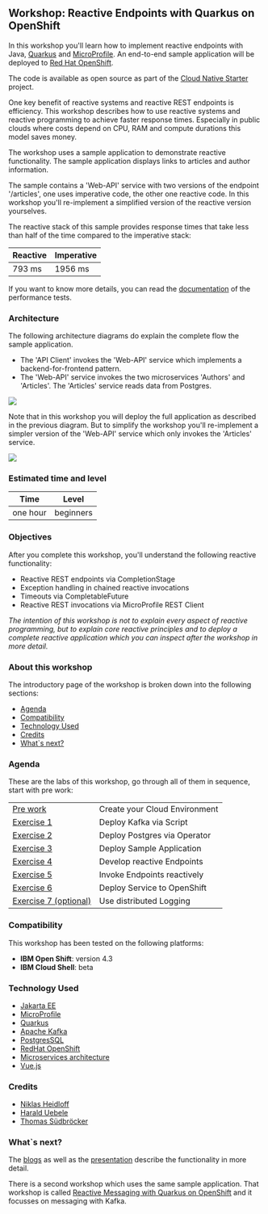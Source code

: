 ## Workshop: Reactive Endpoints with Quarkus on OpenShift

In this workshop you'll learn how to implement reactive endpoints with Java, [Quarkus](https://quarkus.io/) and [MicroProfile](https://microprofile.io/). An end-to-end sample application will be deployed to [Red Hat OpenShift](https://www.openshift.com/).

The code is available as open source as part of the [Cloud Native Starter](https://github.com/IBM/cloud-native-starter/tree/master/reactive) project. 

One key benefit of reactive systems and reactive REST endpoints is efficiency. This workshop describes how to use reactive systems and reactive programming to achieve faster response times. Especially in public clouds where costs depend on CPU, RAM and compute durations this model saves money.

The workshop uses a sample application to demonstrate reactive functionality. The sample application displays links to articles and author information.

The sample contains a 'Web-API' service with two versions of the endpoint '/articles', one uses imperative code, the other one reactive code. In this workshop you'll re-implement a simplified version of the reactive version yourselves.

The reactive stack of this sample provides response times that take less than half of the time compared to the imperative stack: 

|  Reactive | Imperative  |
| - | - |
| 793 ms | 1956 ms |

If you want to know more details, you can read the [documentation](https://github.com/IBM/cloud-native-starter/blob/master/reactive/documentation/LoadTests.md) of the performance tests.

### Architecture

The following architecture diagrams do explain the complete flow the sample application.

* The 'API Client' invokes the 'Web-API' service which implements a backend-for-frontend pattern. 
* The 'Web-API' service invokes the two microservices 'Authors' and 'Articles'. The 'Articles' service reads data from Postgres.

<kbd><img src="../images/architecture2.png" /></kbd>

Note that in this workshop you will deploy the full application as described in the previous diagram. But to simplify the workshop you'll re-implement a simpler version of the 'Web-API' service which only invokes the 'Articles' service.

<kbd><img src="../images/architecture1.png" /></kbd>

### Estimated time and level

|  Time | Level  |
| - | - |
| one hour | beginners |

### Objectives

After you complete this workshop, you'll understand the following reactive functionality:

* Reactive REST endpoints via CompletionStage
* Exception handling in chained reactive invocations
* Timeouts via CompletableFuture
* Reactive REST invocations via MicroProfile REST Client

*The intention of this workshop is not to explain every aspect of reactive programming, but to explain core reactive principles and to deploy a complete reactive application which you can inspect after the workshop in more detail.*

### About this workshop

The introductory page of the workshop is broken down into the following sections:

* [Agenda](#agenda)
* [Compatibility](#compatibility)
* [Technology Used](#technology-used)
* [Credits](#credits)
* [What`s next?](#whats-next?)

### Agenda

These are the labs of this workshop, go through all of them in sequence, start with pre work:

|   |   |
| - | - |
| [Pre work](pre-work/README.md) | Create your Cloud Environment |
| [Exercise 1](exercise-01/README.md) | Deploy Kafka via Script |
| [Exercise 2](exercise-02/README.md) | Deploy Postgres via Operator |
| [Exercise 3](exercise-03/README.md) | Deploy Sample Application |
| [Exercise 4](exercise-04/README.md) | Develop reactive Endpoints |
| [Exercise 5](exercise-05/README.md) | Invoke Endpoints reactively |
| [Exercise 6](exercise-06/README.md) | Deploy Service to OpenShift |
| [Exercise 7 (optional)](exercise-07/README.md) | Use distributed Logging |

### Compatibility

This workshop has been tested on the following platforms:

* **IBM Open Shift**: version 4.3
* **IBM Cloud Shell**: beta

### Technology Used

* [Jakarta EE](https://jakarta.ee/)
* [MicroProfile](https://microprofile.io/)
* [Quarkus](https://quarkus.io/)
* [Apache Kafka](https://kafka.apache.org/)
* [PostgresSQL](https://www.postgresql.org/)
* [RedHat OpenShift](https://www.openshift.com/)
* [Microservices architecture](https://en.wikipedia.org/wiki/Microservices)
* [Vue.js](https://vuejs.org/)

### Credits

* [Niklas Heidloff](https://twitter.com/nheidloff)
* [Harald Uebele](https://twitter.com/Harald_U)
* [Thomas Südbröcker](https://twitter.com/tsuedbroecker)

### What`s next?

The [blogs](https://github.com/IBM/cloud-native-starter/tree/master/reactive#blogs) as well as the [presentation](images/ReactiveMicroservices.pdf) describe the functionality in more detail.

There is a second workshop which uses the same sample application. That workshop is called [Reactive Messaging with Quarkus on OpenShift](https://nheidloff.github.io/workshop-quarkus-openshift-reactive-messaging/) and it focusses on messaging with Kafka.

